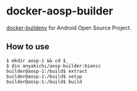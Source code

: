 # docker-aosp-builder

[docker-buildenv](https://github.com/anyakichi/docker-buildenv) for
Android Open Source Project.

## How to use

```
$ mkdir aosp-1 && cd $_
$ din anyakichi/aosp-builder:bionic
builder@aosp-1:/build$ extract
builder@aosp-1:/build$ setup
builder@aosp-1:/build$ build
```
